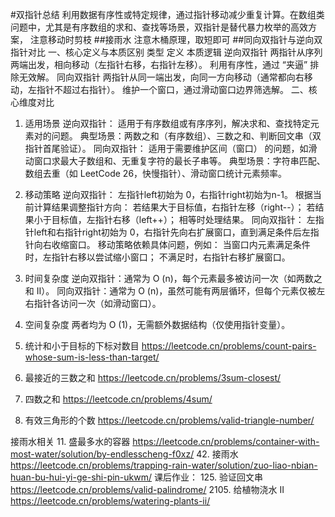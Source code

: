 #双指针总结
利用数据有序性或特定规律，通过指针移动减少重复计算。在数组类问题中，尤其是有序数组的求和、查找等场景，双指针是替代暴力枚举的高效方案，
注意移动时剪枝
##接雨水
  注意木桶原理，取短即可
##同向双指针与逆向双指针对比
一、核心定义与本质区别
类型	定义	本质逻辑
逆向双指针	两指针从序列两端出发，相向移动（左指针右移，右指针左移）。	利用有序性，通过 “夹逼” 排除无效解。
同向双指针	两指针从同一端出发，向同一方向移动（通常都向右移动，左指针不超过右指针）。	维护一个窗口，通过滑动窗口边界筛选解。
二、核心维度对比
1. 适用场景
   逆向双指针：
   适用于有序数组或有序序列，解决求和、查找特定元素对的问题。
   典型场景：两数之和（有序数组）、三数之和、判断回文串（双指针首尾验证）。
   同向双指针：
   适用于需要维护区间（窗口） 的问题，如滑动窗口求最大子数组和、无重复字符的最长子串等。
   典型场景：字符串匹配、数组去重（如 LeetCode 26，快慢指针）、滑动窗口统计元素频率。
2. 移动策略
   逆向双指针：
   左指针left初始为 0，右指针right初始为n-1。
   根据当前计算结果调整指针方向：
   若结果大于目标值，右指针左移（right--）；
   若结果小于目标值，左指针右移（left++）；
   相等时处理结果。
   同向双指针：
   左指针left和右指针right初始为 0，右指针先向右扩展窗口，直到满足条件后左指针向右收缩窗口。
   移动策略依赖具体问题，例如：
   当窗口内元素满足条件时，左指针右移以尝试缩小窗口；
   不满足时，右指针右移扩展窗口。
3. 时间复杂度
   逆向双指针：通常为 O (n)，每个元素最多被访问一次（如两数之和 II）。
   同向双指针：通常为 O (n)，虽然可能有两层循环，但每个元素仅被左右指针各访问一次（如滑动窗口）。
4. 空间复杂度
   两者均为 O (1)，无需额外数据结构（仅使用指针变量）。

2824. 统计和小于目标的下标对数目 https://leetcode.cn/problems/count-pairs-whose-sum-is-less-than-target/
16. 最接近的三数之和 https://leetcode.cn/problems/3sum-closest/
18. 四数之和 https://leetcode.cn/problems/4sum/
611. 有效三角形的个数 https://leetcode.cn/problems/valid-triangle-number/


接雨水相关
11. 盛最多水的容器 https://leetcode.cn/problems/container-with-most-water/solution/by-endlesscheng-f0xz/
42. 接雨水 https://leetcode.cn/problems/trapping-rain-water/solution/zuo-liao-nbian-huan-bu-hui-yi-ge-shi-pin-ukwm/
课后作业：
125. 验证回文串 https://leetcode.cn/problems/valid-palindrome/
2105. 给植物浇水 II https://leetcode.cn/problems/watering-plants-ii/